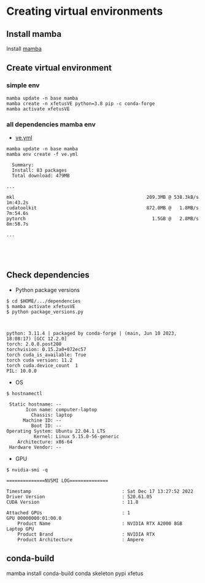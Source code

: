 # Creating virtual environments

## Install mamba
Install [mamba](https://github.com/mxochicale/code/tree/main/mamba) 

## Create virtual environment
### simple env
```
mamba update -n base mamba
mamba create -n xfetusVE python=3.8 pip -c conda-forge
mamba activate xfetusVE
```

### all dependencies mamba env 
* [ve.yml](ve.yml)

```
mamba update -n base mamba
mamba env create -f ve.yml

  Summary:
  Install: 83 packages
  Total download: 479MB

...

mkl                                                209.3MB @ 538.3kB/s 1m:43.2s
cudatoolkit                                        872.0MB @   1.8MB/s 7m:54.6s
pytorch                                              1.5GB @   2.8MB/s 8m:58.7s

...





```

## Check dependencies

* Python package versions
```
$ cd $HOME/.../dependencies
$ mamba activate xfetusVE
$ python package_versions.py 



python: 3.11.4 | packaged by conda-forge | (main, Jun 10 2023, 18:08:17) [GCC 12.2.0]
torch: 2.0.0.post200
torchvision: 0.15.2a0+072ec57
torch cuda_is_available: True
torch cuda version: 11.2
torch cuda.device_count  1
PIL: 10.0.0

```

* OS
```
$ hostnamectl

 Static hostname: --
       Icon name: computer-laptop
         Chassis: laptop
      Machine ID: --
         Boot ID: --
Operating System: Ubuntu 22.04.1 LTS              
          Kernel: Linux 5.15.0-56-generic
    Architecture: x86-64
 Hardware Vendor: --

```

* GPU
```
$ nvidia-smi -q

==============NVSMI LOG==============

Timestamp                                 : Sat Dec 17 13:27:52 2022
Driver Version                            : 520.61.05
CUDA Version                              : 11.8

Attached GPUs                             : 1
GPU 00000000:01:00.0
    Product Name                          : NVIDIA RTX A2000 8GB Laptop GPU
    Product Brand                         : NVIDIA RTX
    Product Architecture                  : Ampere

```


## conda-build
mamba install conda-build
conda skeleton pypi xfetus
